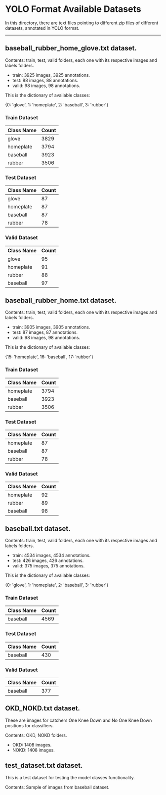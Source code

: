 # YOLO Format Available Datasets

In this directory, there are text files pointing to different zip files of different datasets, annotated in YOLO format.

---
## baseball_rubber_home_glove.txt dataset.

Contents: train, test, valid folders, each one with its respective images and labels folders.

- train: 3925 images, 3925 annotations.
- test: 88 images, 88 annotations.
- valid: 98 images, 98 annotations.

This is the dictionary of available classes: 

{0: 'glove', 1: 'homeplate', 2: 'baseball', 3: 'rubber'}



### Train Dataset

| Class Name      |   Count |
|-----------------|---------|
| glove           |    3829 |
| homeplate       |    3794 |
| baseball        |    3923 |
| rubber          |    3506 |



### Test Dataset

| Class Name      |   Count |
|-----------------|---------|
| glove           |      87 |
| homeplate       |      87 |
| baseball        |      87 |
| rubber          |      78 |



### Valid Dataset

| Class Name      |   Count |
|-----------------|---------|
| glove           |      95 |
| homeplate       |      91 |
| rubber          |      88 |
| baseball        |      97 |


## baseball_rubber_home.txt dataset.

Contents: train, test, valid folders, each one with its respective images and labels folders.

- train: 3905 images, 3905 annotations.
- test: 87 images, 87 annotations.
- valid: 98 images, 98 annotations.

This is the dictionary of available classes: 

{15: 'homeplate', 16: 'baseball', 17: 'rubber'}

### Train Dataset

| Class Name   |   Count |
|--------------|---------|
| homeplate    |    3794 |
| baseball     |    3923 |
| rubber       |    3506 |


### Test Dataset

| Class Name   |   Count |
|--------------|---------|
| homeplate    |      87 |
| baseball     |      87 |
| rubber       |      78 |


### Valid Dataset

| Class Name   |   Count |
|--------------|---------|
| homeplate    |      92 |
| rubber       |      89 |
| baseball     |      98 |

## baseball.txt dataset.

Contents: train, test, valid folders, each one with its respective images and labels folders.

- train: 4534 images, 4534 annotations.
- test: 426 images, 426 annotations.
- valid: 375 images, 375 annotations.

This is the dictionary of available classes: 

{0: 'glove', 1: 'homeplate', 2: 'baseball', 3: 'rubber'}

### Train Dataset

| Class Name   |   Count |
|--------------|---------|
| baseball     |    4569 |


### Test Dataset

| Class Name   |   Count |
|--------------|---------|
| baseball     |     430 |


### Valid Dataset

| Class Name   |   Count |
|--------------|---------|
| baseball     |     377 |


## OKD_NOKD.txt dataset.

These are images for catchers One Knee Down and No One Knee Down positions for classifiers.

Contents: OKD, NOKD folders.

- OKD: 1408 images.
- NOKD: 1408 images.

## test_dataset.txt dataset.

This is a test dataset for testing the model classes functionality.

Contents: Sample of images from baseball dataset.

